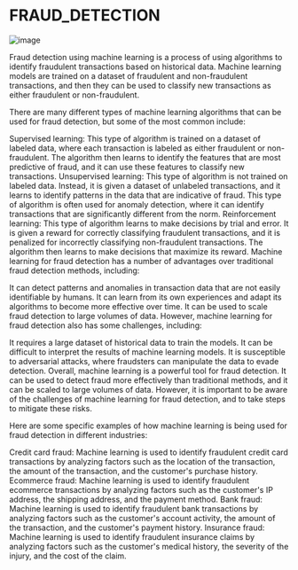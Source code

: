 # FRAUD_DETECTION



![image](https://github.com/wahid-irfan/FRAUD_DETECTION/assets/139098947/c674ecf5-de9e-48b1-bee6-49258fa8e25d)


Fraud detection using machine learning is a process of using algorithms to identify fraudulent transactions based on historical data. Machine learning models are trained on a dataset of fraudulent and non-fraudulent transactions, and then they can be used to classify new transactions as either fraudulent or non-fraudulent.

There are many different types of machine learning algorithms that can be used for fraud detection, but some of the most common include:

Supervised learning: This type of algorithm is trained on a dataset of labeled data, where each transaction is labeled as either fraudulent or non-fraudulent. The algorithm then learns to identify the features that are most predictive of fraud, and it can use these features to classify new transactions.
Unsupervised learning: This type of algorithm is not trained on labeled data. Instead, it is given a dataset of unlabeled transactions, and it learns to identify patterns in the data that are indicative of fraud. This type of algorithm is often used for anomaly detection, where it can identify transactions that are significantly different from the norm.
Reinforcement learning: This type of algorithm learns to make decisions by trial and error. It is given a reward for correctly classifying fraudulent transactions, and it is penalized for incorrectly classifying non-fraudulent transactions. The algorithm then learns to make decisions that maximize its reward.
Machine learning for fraud detection has a number of advantages over traditional fraud detection methods, including:

It can detect patterns and anomalies in transaction data that are not easily identifiable by humans.
It can learn from its own experiences and adapt its algorithms to become more effective over time.
It can be used to scale fraud detection to large volumes of data.
However, machine learning for fraud detection also has some challenges, including:

It requires a large dataset of historical data to train the models.
It can be difficult to interpret the results of machine learning models.
It is susceptible to adversarial attacks, where fraudsters can manipulate the data to evade detection.
Overall, machine learning is a powerful tool for fraud detection. It can be used to detect fraud more effectively than traditional methods, and it can be scaled to large volumes of data. However, it is important to be aware of the challenges of machine learning for fraud detection, and to take steps to mitigate these risks.

Here are some specific examples of how machine learning is being used for fraud detection in different industries:

Credit card fraud: Machine learning is used to identify fraudulent credit card transactions by analyzing factors such as the location of the transaction, the amount of the transaction, and the customer's purchase history.
Ecommerce fraud: Machine learning is used to identify fraudulent ecommerce transactions by analyzing factors such as the customer's IP address, the shipping address, and the payment method.
Bank fraud: Machine learning is used to identify fraudulent bank transactions by analyzing factors such as the customer's account activity, the amount of the transaction, and the customer's payment history.
Insurance fraud: Machine learning is used to identify fraudulent insurance claims by analyzing factors such as the customer's medical history, the severity of the injury, and the cost of the claim.
